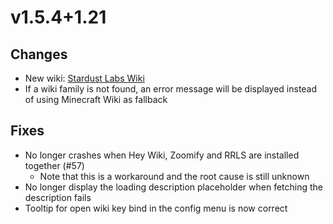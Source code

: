 # v1.5.4+1.21

## Changes

- New wiki: [Stardust Labs Wiki](https://stardustlabs.miraheze.org/)
- If a wiki family is not found, an error message will be displayed instead of using Minecraft Wiki as fallback

## Fixes

- No longer crashes when Hey Wiki, Zoomify and RRLS are installed together (#57)
    - Note that this is a workaround and the root cause is still unknown
- No longer display the loading description placeholder when fetching the description fails
- Tooltip for open wiki key bind in the config menu is now correct
